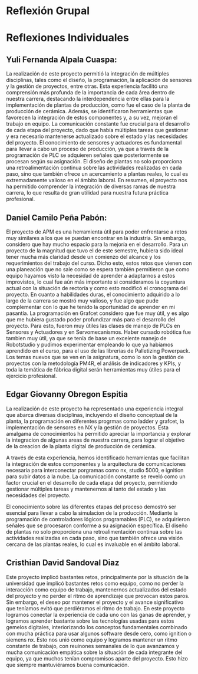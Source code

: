 # **Reflexión Grupal**


# **Reflexiones Individuales**
## Yuli Fernanda Alpala Cuaspa:
La realización de este proyecto permitió la integración de múltiples disciplinas, tales como el diseño, la programación, la aplicación de sensores y la gestión de proyectos, entre otras. Esta experiencia facilitó una comprensión más profunda de la importancia de cada área dentro de nuestra carrera, destacando la interdependencia entre ellas para la implementación de plantas de producción, como fue el caso de la planta de producción de cerámica. Además, se identificaron herramientas que favorecen la integración de estos componentes y, a su vez, mejoran el trabajo en equipo. La comunicación constante fue crucial para el desarrollo de cada etapa del proyecto, dado que había múltiples tareas que gestionar y era necesario mantenerse actualizado sobre el estado y las necesidades del proyecto.
  El conocimiento de sensores y actuadores es fundamental para llevar a cabo un proceso de producción, ya que a través de la programación de PLC se adquieren señales que posteriormente se procesan según su asignación. El diseño de plantas no solo proporciona una retroalimentación continua sobre las actividades realizadas en cada paso, sino que también ofrece un acercamiento a plantas reales, lo cual es extremadamente valioso en el ámbito laboral. En resumen, el proyecto nos ha permitido comprender la integración de diversas ramas de nuestra carrera, lo que resulta de gran utilidad para nuestra futura práctica profesional.
## Daniel Camilo Peña Pabón:
El proyecto de APM es una herramienta útil para poder enfrentarse a retos muy similares a los que se puedan encontrar en la industria. Sin embargo, considero que hay mucho espacio para la mejoría en el desarrollo. Para un proyecto de la magnitud que tuvo el de este semestre, hubiera sido ideal tener mucha más claridad desde un comienzo del alcance y los requerimientos del trabajo del curso. Dicho esto, estos retos que vienen con una planeación que no sale como se espera también permitieron que como equipo hayamos visto la necesidad de aprender a adaptarnos a estos improvistos, lo cual fue aún más importante si consideramos la coyuntura actual con la situación de rectoría y como esto modificó el cronograma del proyecto.
En cuanto a habilidades duras, el conocimiento adquirido a lo largo de la carrera se mostró muy valioso, y fue algo que pude complementar con lo que he tenido la oportunidad de aprender en mi pasantía. La programación en Grafcet considero que fue muy útil, y es algo que me hubiera gustado poder profundizar más para el desarrollo del proyecto. Para esto, fueron muy útiles las clases de manejo de PLCs en Sensores y Actuadores y en Servomecanismos. Haber cursado robótica fue tambien muy útil, ya que se tenía de base un excelente manejo de Robotstudio y pudimos experimentar empleando lo que ya habíamos aprendido en el curso, para el uso de las librerías de Palletizing Powerpack. Los temas nuevos que se ven en la asignatura, como lo son la gestión de proyectos con la metodología PM4R, el análisis de indicadores y KPIs, y toda la temática de fábrica digital serán herramientas muy útiles para el ejercicio profesional.

## Edgar Giovanny Obregon Espitia

La realización de este proyecto ha representado una experiencia integral que abarca diversas disciplinas, incluyendo el diseño conceptual de la planta, la programación en diferentes progrmas como ladder y grafcet, la implementación de sensores en NX y la gestión de proyectos. Esta amalgama de conocimientos ha permitido apreciar la importancia y explorar la integracion de algunas areas de nuestra carrera, para lograr el objetivo de la creacion de la planta digital de producción de cerámica.

A través de esta experiencia, hemos identificado herramientas que facilitan la integración de estos componentes y la arquitectura de comunicaciones necesaria para interconectar porgramas como nx, studio 5000, e ignition para subir datos a la nube. La comunicación constante se reveló como un factor crucial en el desarrollo de cada etapa del proyecto, permitiendo gestionar múltiples tareas y mantenernos al tanto del estado y las necesidades del proyecto.

El conocimiento sobre las diferentes etapas del proceso demostró ser esencial para llevar a cabo la simulacion de la producción. Mediante la programación de controladores lógicos programables (PLC), se adquirieron señales que se procesaron conforme a su asignación específica. El diseño de plantas no solo proporciona una retroalimentación continua sobre las actividades realizadas en cada paso, sino que también ofrece una visión cercana de las plantas reales, lo cual es invaluable en el ámbito laboral.

## Cristhian David Sandoval Diaz

Este proyecto implicó bastantes retos, principalmente por la situación de la universidad que implicó bastantes retos como equipo, como no perder la interacción como equipo de trabajo, mantenernos actualizados del estado del proyecto y no perder el ritmo de aprendizaje que provocan estos paros. Sin embargo, el deseo por mantener el proyecto y el avance significativo que teníamos evitó que perdiéramos el ritmo de trabajo.
En este proyecto logramos conectar la experiencia de cada uno con las ganas de aprender, y logramos aprender bastante sobre las tecnologías usadas para estos gemelos digitales, interiorizando los conceptos fundamentales combinado con mucha práctica para usar algunos software desde cero, como ignition o siemens nx. Esto nos unió como equipo y logramos mantener un ritmo constante de trabajo, con reuinones semanales de lo que avanzamos y mucha comunicación empática sobre la situación de cada integrante del equipo, ya que muchos tenían compromisos aparte del proyecto. Esto hizo que siempre mantuviéramos buena comunicación.
